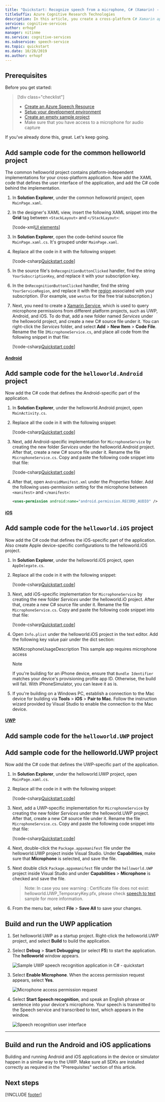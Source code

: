 ```yaml
---
title: "Quickstart: Recognize speech from a microphone, C# (Xamarin) - Speech service"
titleSuffix: Azure Cognitive Research Technologies
description: In this article, you create a cross-platform C# Xamarin application for the Universal Windows Platform (UWP), Android, and iOS by using the Cognitive Research Technologies Speech SDK. You transcribe speech to text in real time from your device's or simulator's microphone. The application is built with the Speech SDK NuGet Package and Microsoft Visual Studio 2019.
services: cognitive-services
author: erhopf
manager: nitinme
ms.service: cognitive-services
ms.subservice: speech-service
ms.topic: quickstart
ms.date: 10/28/2019
ms.author: erhopf
---
```


## Prerequisites

Before you get started:

> [!div class="checklist"]
> * [Create an Azure Speech Resource](../../../../get-started.md)
> * [Setup your development environment](../../../../quickstarts/setup-platform.md?tabs=xamarin)
> * [Create an empty sample project](../../../../quickstarts/create-project.md?tabs=xamarin)
> * Make sure that you have access to a microphone for audio capture

If you've already done this, great. Let's keep going.

## Add sample code for the common helloworld project

The common helloworld project contains platform-independent implementations for your cross-platform application. Now add the XAML code that defines the user interface of the application, and add the C# code behind the implementation.

1. In **Solution Explorer**, under the common helloworld project, open `MainPage.xaml`.

1. In the designer's XAML view, insert the following XAML snippet into the **Grid** tag between `<StackLayout>` and `</StackLayout>`:

   [!code-xml[UI elements](~/samples-cognitive-services-speech-sdk/quickstart/csharp/xamarin/helloworld/helloworld/MainPage.xaml)]

1. In **Solution Explorer**, open the code-behind source file `MainPage.xaml.cs`. It's grouped under `MainPage.xaml`.

1. Replace all the code in it with the following snippet:

   [!code-csharp[Quickstart code](~/samples-cognitive-services-speech-sdk/quickstart/csharp/xamarin/helloworld/helloworld/MainPage.xaml.cs)]

1. In the source file's `OnRecognitionButtonClicked` handler, find the string `YourSubscriptionKey`, and replace it with your subscription key.


1. In the `OnRecognitionButtonClicked` handler, find the string `YourServiceRegion`, and replace it with the [region](~/articles/cognitive-services/Speech-Service/regions.md) associated with your subscription. (For example, use `westus` for the free trial subscription.)

1. Next, you need to create a [Xamarin Service](https://docs.microsoft.com/xamarin/android/app-fundamentals/services/creating-a-service/), which is used to query microphone permissions from different platform projects, such as UWP, Android, and iOS. To do that, add a new folder named *Services* under the helloworld project, and create a new C# source file under it. You can right-click the *Services* folder, and select **Add** > **New Item** > **Code File**. Rename the file `IMicrophoneService.cs`, and place all code from the following snippet in that file:

   [!code-csharp[Quickstart code](~/samples-cognitive-services-speech-sdk/quickstart/csharp/xamarin/helloworld/helloworld/Services/IMicrophoneService.cs)]

#### [Android](#tab/x-android)
## Add sample code for the `helloworld.Android` project

Now add the C# code that defines the Android-specific part of the application.

1. In **Solution Explorer**, under the helloworld.Android project, open `MainActivity.cs`.

1. Replace all the code in it with the following snippet:

   [!code-csharp[Quickstart code](~/samples-cognitive-services-speech-sdk/quickstart/csharp/xamarin/helloworld/helloworld.Android/MainActivity.cs)]

1. Next, add Android-specific implementation for `MicrophoneService` by creating the new folder *Services* under the helloworld.Android project. After that, create a new C# source file under it. Rename the file `MicrophoneService.cs`. Copy and paste the following code snippet into that file:

   [!code-csharp[Quickstart code](~/samples-cognitive-services-speech-sdk/quickstart/csharp/xamarin/helloworld/helloworld.Android/Services/MicrophoneService.cs)]

1. After that, open `AndroidManifest.xml` under the *Properties* folder. Add the following uses-permission setting for the microphone between `<manifest>` and `</manifest>`:

   ```xml
   <uses-permission android:name="android.permission.RECORD_AUDIO" />
   ```
   
#### [iOS](#tab/ios)
## Add sample code for the `helloworld.iOS` project

Now add the C# code that defines the iOS-specific part of the application. Also create Apple device-specific configurations to the helloworld.iOS project.

1. In **Solution Explorer**, under the helloworld.iOS project, open `AppDelegate.cs`.

1. Replace all the code in it with the following snippet:

   [!code-csharp[Quickstart code](~/samples-cognitive-services-speech-sdk/quickstart/csharp/xamarin/helloworld/helloworld.iOS/AppDelegate.cs)]

1. Next, add iOS-specific implementation for `MicrophoneService` by creating the new folder *Services* under the helloworld.iO project. After that, create a new C# source file under it. Rename the file `MicrophoneService.cs`. Copy and paste the following code snippet into that file:

   [!code-csharp[Quickstart code](~/samples-cognitive-services-speech-sdk/quickstart/csharp/xamarin/helloworld/helloworld.iOS/Services/MicrophoneService.cs)]

1. Open `Info.plist` under the helloworld.iOS project in the text editor. Add the following key value pair under the dict section:

   <key>NSMicrophoneUsageDescription</key>
   <string>This sample app requires microphone access</string>

   > [!NOTE]
   > If you're building for an iPhone device, ensure that `Bundle Identifier` matches your device's provisioning profile app ID. Otherwise, the build will fail. With iPhoneSimulator, you can leave it as is.

1. If you're building on a Windows PC, establish a connection to the Mac device for building via **Tools** > **iOS** > **Pair to Mac**. Follow the instruction wizard provided by Visual Studio to enable the connection to the Mac device.

#### [UWP](#tab/helloworlduwp)
## Add sample code for the `helloworld.UWP` project

## Add sample code for the helloworld.UWP project

Now add the C# code that defines the UWP-specific part of the application.

1. In **Solution Explorer**, under the helloworld.UWP project, open `MainPage.xaml.cs`.

1. Replace all the code in it with the following snippet:

   [!code-csharp[Quickstart code](~/samples-cognitive-services-speech-sdk/quickstart/csharp/xamarin/helloworld/helloworld.UWP/MainPage.xaml.cs)]

1. Next, add a UWP-specific implementation for `MicrophoneService` by creating the new folder *Services* under the helloworld.UWP project. After that, create a new C# source file under it. Rename the file `MicrophoneService.cs`. Copy and paste the following code snippet into that file:

   [!code-csharp[Quickstart code](~/samples-cognitive-services-speech-sdk/quickstart/csharp/xamarin/helloworld/helloworld.UWP/Services/MicrophoneService.cs)]

1. Next, double-click the `Package.appxmanifest` file under the helloworld.UWP project inside Visual Studio. Under **Capabilities**, make sure that **Microphone** is selected, and save the file.

1. Next double click `Package.appxmanifest` file under the `helloworld.UWP` project inside Visual Studio and under **Capabilities** > **Microphone** is checked and save the file.
   > Note: In case you see warning : Certificate file does not exist: helloworld.UWP_TemporaryKey.pfx, please check [speech to text](~/articles/cognitive-services/Speech-Service/quickstarts/speech-to-text-from-microphone.md?pivots=programming-language-csharp&tabs=uwp) sample for more information.

1. From the menu bar, select **File** > **Save All** to save your changes.

## Build and run the UWP application

1. Set helloworld.UWP as a startup project. Right-click the helloworld.UWP project, and select **Build** to build the application.

1. Select **Debug** > **Start Debugging** (or select **F5**) to start the application. The **helloworld** window appears.

   ![Sample UWP speech recognition application in C# - quickstart](../../../../media/sdk/qs-csharp-xamarin-helloworld-uwp-window.png)

1. Select **Enable Microphone**. When the access permission request appears, select **Yes**.

   ![Microphone access permission request](../../../../media/sdk/qs-csharp-xamarin-uwp-access-prompt.png)

1. Select **Start Speech recognition**, and speak an English phrase or sentence into your device's microphone. Your speech is transmitted to the Speech service and transcribed to text, which appears in the window.

   ![Speech recognition user interface](../../../../media/sdk/qs-csharp-xamarin-uwp-ui-result.png)
* * *

## Build and run the Android and iOS applications

Building and running Android and iOS applications in the device or simulator happen in a similar way to the UWP. Make sure all SDKs are installed correctly as required in the "Prerequisites" section of this article.

## Next steps

[!INCLUDE [footer](./footer.md)]
